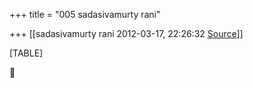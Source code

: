 +++
title = "005 sadasivamurty rani"

+++
[[sadasivamurty rani	2012-03-17, 22:26:32 [Source](https://groups.google.com/g/bvparishat/c/bxZ-mOGUEKo)]]



[TABLE]



